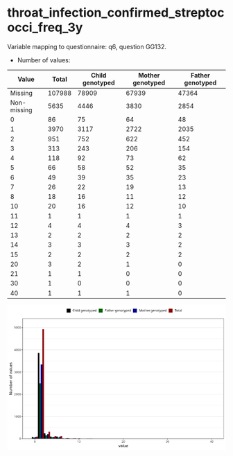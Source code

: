 # throat_infection_confirmed_streptococci_freq_3y
Variable mapping to questionnaire: q6, question GG132.
- Number of values:

| Value | Total | Child genotyped | Mother genotyped | Father genotyped |
| ----- | ----- | --------------- | ---------------- | ---------------- |
| Missing | 107988 | 78909 | 67939 | 47364 |
| Non-missing | 5635 | 4446 | 3830 | 2854 |
| 0 | 86 | 75 | 64 | 48 |
| 1 | 3970 | 3117 | 2722 | 2035 |
| 2 | 951 | 752 | 622 | 452 |
| 3 | 313 | 243 | 206 | 154 |
| 4 | 118 | 92 | 73 | 62 |
| 5 | 66 | 58 | 52 | 35 |
| 6 | 49 | 39 | 35 | 23 |
| 7 | 26 | 22 | 19 | 13 |
| 8 | 18 | 16 | 11 | 12 |
| 10 | 20 | 16 | 12 | 10 |
| 11 | 1 | 1 | 1 | 1 |
| 12 | 4 | 4 | 4 | 3 |
| 13 | 2 | 2 | 2 | 2 |
| 14 | 3 | 3 | 3 | 2 |
| 15 | 2 | 2 | 2 | 2 |
| 20 | 3 | 2 | 1 | 0 |
| 21 | 1 | 1 | 0 | 0 |
| 30 | 1 | 0 | 0 | 0 |
| 40 | 1 | 1 | 1 | 0 |



![](throat_infection_confirmed_streptococci_freq_3y_n.png)



